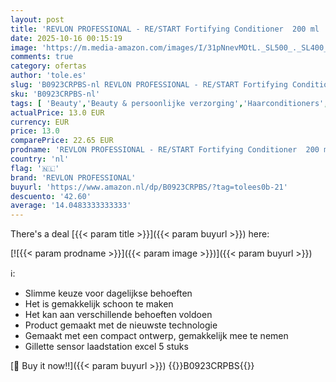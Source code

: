 ```yaml
---
layout: post
title: 'REVLON PROFESSIONAL - RE/START Fortifying Conditioner  200 ml  versterkende conditioner voor fijn haar  hulp en bescherming bij haaruitval door haarbreuk  verzorgingsproduct geeft zwak haar nieuwe kracht'
date: 2025-10-16 00:15:19
image: 'https://m.media-amazon.com/images/I/31pNnevMOtL._SL500_._SL400_.jpg'
comments: true
category: ofertas
author: 'tole.es'
slug: 'B0923CRPBS-nl REVLON PROFESSIONAL - RE/START Fortifying Conditioner 200...'
sku: 'B0923CRPBS-nl'
tags: [ 'Beauty','Beauty & persoonlijke verzorging','Haarconditioners','Haarverzorging','Shampoo & conditioner','revlon professional','🇳🇱', ]
actualPrice: 13.0 EUR
currency: EUR
price: 13.0
comparePrice: 22.65 EUR
prodname: 'REVLON PROFESSIONAL - RE/START Fortifying Conditioner  200 ml  versterkende conditioner voor fijn haar  hulp en bescherming bij haaruitval door haarbreuk  verzorgingsproduct geeft zwak haar nieuwe kracht'
country: 'nl'
flag: '🇳🇱'
brand: 'REVLON PROFESSIONAL'
buyurl: 'https://www.amazon.nl/dp/B0923CRPBS/?tag=tolees0b-21'
descuento: '42.60'
average: '14.0483333333333'
---
```


There's a deal [{{< param title >}}]({{< param buyurl >}})  here:

[![{{< param prodname >}}]({{< param image >}})]({{< param buyurl >}})

ℹ️:

- Slimme keuze voor dagelijkse behoeften
- Het is gemakkelijk schoon te maken
- Het kan aan verschillende behoeften voldoen
- Product gemaakt met de nieuwste technologie
- Gemaakt met een compact ontwerp, gemakkelijk mee te nemen
- Gillette sensor laadstation excel 5 stuks

[🛒 Buy it now!!]({{< param buyurl >}})
{{<world>}}B0923CRPBS{{</world>}}
